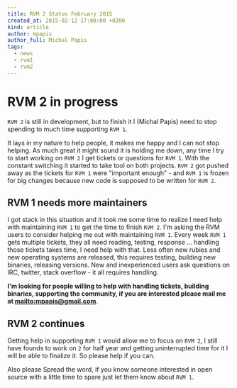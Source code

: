 ```yaml
---
title: RVM 2 Status February 2015
created_at: 2015-02-12 17:00:00 +0200
kind: article
author: mpapis
author_full: Michal Papis
tags:
  - news
  - rvm1
  - rvm2
---
```


# RVM 2 in progress

`RVM 2` is still in development, but to finish it I (Michal Papis) need
to stop spending to much time supporting `RVM 1`.

<!-- more -->

It lays in my nature to help people, it makes me happy and I can not
stop helping. As much great it might sound it is holding me down,
any time I try to start working on `RVM 2` I get tickets or questions
for `RVM 1`. With the constant switching it started to take tool on both
projects. `RVM 2` got pushed away as the tickets for `RVM 1` were
"important enough" - and `RVM 1` is frozen for big changes because new
code is supposed to be written for `RVM 2`.

## RVM 1 needs more maintainers

I got stack in this situation and it took me some time to realize I need
help with maintaining `RVM 1` to get the time to finish `RVM 2`. I'm
asking the RVM users to consider helping me out with maintaining
`RVM 1`. Every week `RVM 1` gets multiple tickets, they all need
reading, testing, response ... handling those tickets takes time, I need
help with that. Less often new rubies and new operating systems are
released, this requires testing, building new binaries, releasing
versions. New and inexperienced users ask questions on IRC, twitter,
stack overflow - it all requires handling.

**I'm looking for people willing to help with handling tickets, building
binaries, supporting the community, if you are interested please mail me
at [mailto:mpapis@gmail.com](mpapis@gmail.com)**.

## RVM 2 continues

Getting help in supporting `RVM 1` would allow me to focus on `RVM 2`,
I still have founds to work on `2` for half year and getting
uninterrupted time for it I will be able to finalize it.
So please help if you can.

Also please Spread the word, if you know someone interested in open
source with a little time to spare just let them know about `RVM 1`.
